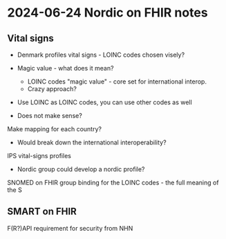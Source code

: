 # 2024-06-24 Nordic on FHIR notes

## Vital signs  

* Denmark profiles vital signs - LOINC codes chosen visely?
* Magic value - what does it mean?
  * LOINC codes "magic value" - core set for international interop.
  * Crazy approach?

* Use LOINC as LOINC codes, you can use other codes as well

* Does not make sense?

Make mapping for each country?

* Would break down the international interoperability?

IPS vital-signs profiles

* Nordic group could develop a nordic profile?

SNOMED on FHIR group binding for the LOINC codes - the full meaning of the S

## SMART on FHIR

F(R?)API requirement for security from NHN

